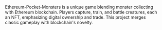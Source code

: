 Ethereum-Pocket-Monsters is a unique game blending monster collecting with Ethereum blockchain. Players capture, train, and battle creatures, each an NFT, emphasizing digital ownership and trade. This project merges classic gameplay with blockchain's novelty.